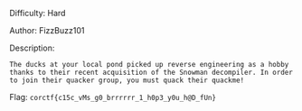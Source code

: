 Difficulty: Hard

Author: FizzBuzz101

Description:
```
The ducks at your local pond picked up reverse engineering as a hobby thanks to their recent acquisition of the Snowman decompiler. In order to join their quacker group, you must quack their quackme!
```

Flag: `corctf{c15c_vMs_g0_brrrrrr_1_h0p3_y0u_h@D_fUn}`
